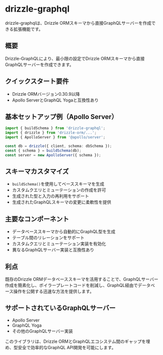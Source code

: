 # drizzle-graphql

drizzle-graphqlは、Drizzle ORMスキーマから直接GraphQLサーバーを作成できる拡張機能です。

## 概要

Drizzle-GraphQLにより、最小限の設定でDrizzle ORMスキーマから直接GraphQLサーバーを作成できます。

## クイックスタート要件

- Drizzle ORMバージョン0.30.9以降
- Apollo ServerとGraphQL Yogaと互換性あり

## 基本セットアップ例（Apollo Server）

```typescript
import { buildSchema } from 'drizzle-graphql';
import { drizzle } from 'drizzle-orm/...';
import { ApolloServer } from '@apollo/server';

const db = drizzle({ client, schema: dbSchema });
const { schema } = buildSchema(db);
const server = new ApolloServer({ schema });
```

## スキーマカスタマイズ

- `buildSchema()`を使用してベーススキーマを生成
- カスタムクエリとミューテーションの作成を許可
- 生成された型と入力の再利用をサポート
- 生成されたGraphQLスキーマの変更に柔軟性を提供

## 主要なコンポーネント

- データベーススキーマから自動的にGraphQL型を生成
- テーブル間のリレーションをサポート
- カスタムクエリとミューテーション実装を有効化
- 異なるGraphQLサーバー実装と互換性あり

## 利点

既存のDrizzle ORMデータベーススキーマを活用することで、GraphQLサーバー作成を簡素化し、ボイラープレートコードを削減し、GraphQL経由でデータベース操作を公開する迅速な方法を提供します。

## サポートされているGraphQLサーバー

- Apollo Server
- GraphQL Yoga
- その他のGraphQLサーバー実装

このライブラリは、Drizzle ORMとGraphQLエコシステム間のギャップを埋め、型安全で効率的なGraphQL API開発を可能にします。
